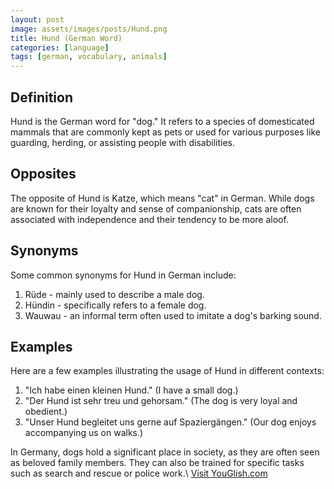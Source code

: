 ```yaml
---
layout: post
image: assets/images/posts/Hund.png
title: Hund (German Word)
categories: [language]
tags: [german, vocabulary, animals]
---
```


## Definition

Hund is the German word for "dog." It refers to a species of domesticated mammals that are commonly kept as pets or used for various purposes like guarding, herding, or assisting people with disabilities. 

## Opposites

The opposite of Hund is Katze, which means "cat" in German. While dogs are known for their loyalty and sense of companionship, cats are often associated with independence and their tendency to be more aloof.

## Synonyms

Some common synonyms for Hund in German include:

1. Rüde - mainly used to describe a male dog.
2. Hündin - specifically refers to a female dog.
3. Wauwau - an informal term often used to imitate a dog's barking sound.

## Examples

Here are a few examples illustrating the usage of Hund in different contexts:

1. "Ich habe einen kleinen Hund." (I have a small dog.)
2. "Der Hund ist sehr treu und gehorsam." (The dog is very loyal and obedient.)
3. "Unser Hund begleitet uns gerne auf Spaziergängen." (Our dog enjoys accompanying us on walks.)

In Germany, dogs hold a significant place in society, as they are often seen as beloved family members. They can also be trained for specific tasks such as search and rescue or police work.\ <a id="yg-widget-0" class="youglish-widget" data-query="Hund" data-lang="german" data-components="8412" data-auto-start="0" data-bkg-color="theme_light" data-title="How%20to%20pronounce%20Hund%20in%20German"  rel="nofollow" href="https://youglish.com">Visit YouGlish.com</a><script async src="https://youglish.com/public/emb/widget.js" charset="utf-8"></script>